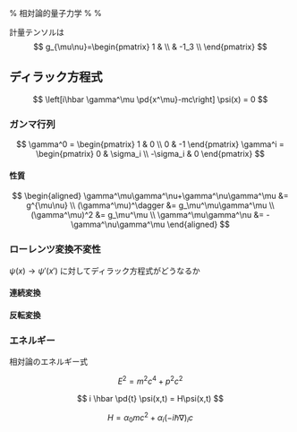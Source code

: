 % 相対論的量子力学
%
%

$$
\newcommand{\d}[2][]{\frac{\mathrm{d} #1}{\mathrm{d} #2}}
\newcommand{\pd}[2][]{\frac{\partial #1}{\partial #2}}
$$

計量テンソルは
$$
g_{\mu\nu}=\begin{pmatrix}
1 &  \\
 & -1_3  \\
\end{pmatrix}
$$

## ディラック方程式

$$
\left[i\hbar \gamma^\mu \pd{x^\mu}-mc\right] \psi(x) = 0 
$$

### ガンマ行列

$$
\gamma^0 = \begin{pmatrix}
1 & 0 \\ 0 & -1
\end{pmatrix}
\gamma^i = \begin{pmatrix}
0 & \sigma_i \\ -\sigma_i & 0
\end{pmatrix}
$$

#### 性質

$$
\begin{aligned}
\gamma^\mu\gamma^\nu+\gamma^\nu\gamma^\mu &= g^{\mu\nu} \\
(\gamma^\mu)^\dagger &= g_\mu^\mu\gamma^\mu \\
(\gamma^\mu)^2 &= g_\mu^\mu \\
\gamma^\mu\gamma^\nu &= -\gamma^\nu\gamma^\mu  
\end{aligned}
$$

### ローレンツ変換不変性

$\psi(x)\rightarrow\psi'(x')$ に対してディラック方程式がどうなるか


#### 連続変換



#### 反転変換

### エネルギー

相対論のエネルギー式

$$
E^2 = m^2c^4 + p^2c^2
$$

$$
i \hbar \pd{t} \psi(x,t) = H\psi(x,t)
$$

$$
H = \alpha_0 mc^2 + \alpha_i (-i\hbar \nabla)_i c
$$






